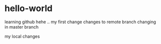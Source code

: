 # hello-world
learning github
hehe .. my first change
changes to remote branch
changing in master branch

my local changes
